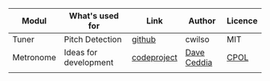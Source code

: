 |Modul|What's used for|Link|Author|Licence|
|---|---|---|---|---|
|Tuner|Pitch Detection|[github](https://github.com/cwilso/PitchDetect)|cwilso|MIT|
|Metronome|Ideas for development|[codeproject](https://www.codeproject.com/Articles/1202580/Build-a-Metronome-in-React)|[Dave Ceddia](https://www.codeproject.com/Members/dceddia)| [CPOL](https://www.codeproject.com/info/cpol10.aspx)  |
|   |   |   |   |   |